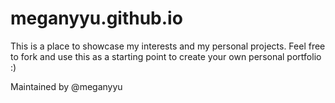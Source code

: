 # meganyyu.github.io

This is a place to showcase my interests and my personal projects.
Feel free to fork and use this as a starting point to create your own personal portfolio :)

Maintained by @meganyyu
